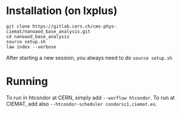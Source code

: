 # Installation (on lxplus)

```
git clone https://gitlab.cern.ch/cms-phys-ciemat/nanoaod_base_analysis.git
cd nanoaod_base_analysis
source setup.sh
law index --verbose
```

After starting a new session, you always need to do ``` source setup.sh ```


# Running

To run in htcondor at CERN, simply add ```--worflow htcondor```. To run at CIEMAT, add also ```--htcondor-scheduler condorsc1.ciemat.es```.
